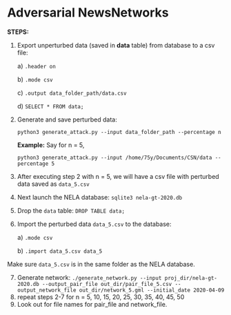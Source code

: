 # Adversarial NewsNetworks

**STEPS:**
  1. Export unperturbed data (saved in **data** table) from database to a csv file: 
  
      a) `.header on`
      
      b) `.mode csv`
      
      c) `.output data_folder_path/data.csv`
      
      d) `SELECT * FROM data;`
      
  2. Generate and save perturbed data: 
  
      `python3 generate_attack.py --input data_folder_path --percentage n`
      
      **Example:** Say for n = 5, 
      
      `python3 generate_attack.py --input /home/75y/Documents/CSN/data --percentage 5`
      
  3. After executing step 2 with n = 5, we will have a csv file with perturbed data saved as `data_5.csv`
  4. Next launch the NELA database: `sqlite3 nela-gt-2020.db`
  5. Drop the `data` table: `DROP TABLE data;`
  6. Import the perturbed data `data_5.csv` to the database: 
  
      a) `.mode csv`
      
      b) `.import data_5.csv data_5`
   
   Make sure `data_5.csv` is in the same folder as the NELA database.
      
  7. Generate network: 
      ```./generate_network.py --input proj_dir/nela-gt-2020.db --output_pair_file out_dir/pair_file_5.csv --output_network_file out_dir/network_5.gml --initial_date 2020-04-09```
  8. repeat steps 2-7 for n = 5, 10, 15, 20, 25, 30, 35, 40, 45, 50
  10. Look out for file names for pair_file and network_file.
